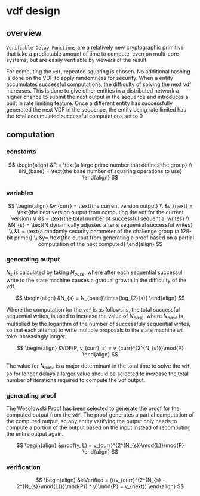 # vdf design


## overview

`Verifiable Delay Functions` are a relatively new cryptographic primitive that take a predictable amount of time to compute, even on multi-core systems, but are easily verifiable by viewers of the result.

For computing the `vdf`, repeated squaring is chosen. No additional hashing is done on the VDF to apply randomness for security. When a entity accumulates successful computations, the difficulty of solving the next vdf increases. This is done to give other entities in a distributed network a higher chance to submit the next output in the sequence and introduces a built in rate limiting feature. Once a different entity has successfully generated the next VDF in the sequence, the entity being rate limited has the total accumulated successful computations set to $0$


## computation

### constants

$$
\begin{align}
  &P = \text{a large prime number that defines the group} \\
  &N_{base} = \text{the base number of squaring operations to use}
\end{align}
$$

### variables

$$
\begin{align}
  &v_{curr} = \text{the current version output} \\
  &v_{next} = \text{the next version output from computing the vdf for the current version} \\
  &s = \text{the total number of successful sequential writes} \\
  &N_{s} = \text{N dynamically adjusted after s sequential successful writes} \\
  &L = \text{a randomly security parameter of the challenge group (a 128-bit prime)} \\
  &y= \text{the output from generating a proof based on a partial computation of the next computed}
\end{align}
$$

### generating output

$N_{s}$ is calculated by taking $N_{base}$, where after each sequential successul write to the state machine causes a gradual growth in the difficulty of the vdf.

$$
\begin{align}
  &N_{s} = N_{base}\times{log_{2}{s}}
\end{align}
$$

Where the computation for the `vdf` is as follows. $s$, the total successful sequential writes, is used to increase the value of $N_{base}$, where $N_{base}$ is multiplied by the logarithm of the number of successfuly sequential writes, so that each attempt to write multiple proposals to the state machine will take increasingly longer.

$$
\begin{align}
  &VDF(P, v_{curr}, s) = v_{curr}^{2^{N_{s}}}\mod{P}
\end{align}
$$

The value for $N_{base}$ is a major determinant in the total time to solve the `vdf`, so for longer delays a larger value should be selected to increase the total number of iterations required to compute the vdf output.


### generating proof

The [Wesolowski Proof](https://eprint.iacr.org/2018/623.pdf) has been selected to generate the proof for the computed output from the `vdf`. The proof generates a partial computation of the computed output, so any entity verifying the output only needs to compute a portion of the output based on the input instead of recomputing the entire output again.

$$
\begin{align}
  &proof(y, L) = v_{curr}^{2^{N_{s}}\mod{L}}\mod{P}
\end{align}
$$


### verification

$$
\begin{align}
  &isVerified = (((v_{curr}^{2^{N_{s} - 2^{N_{s}}\mod{L}}}\mod{P}) * y)\mod{P} = v_{next})
\end{align}
$$